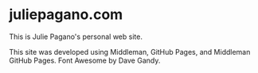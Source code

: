 juliepagano.com
===============

This is Julie Pagano's personal web site. 

This site was developed using Middleman, GitHub Pages, and Middleman GitHub Pages. Font Awesome by Dave Gandy.

